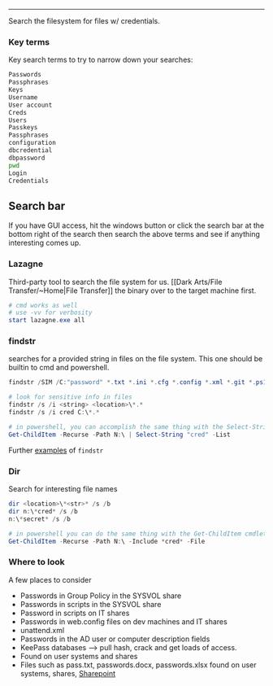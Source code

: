 -- -
Search the filesystem for files w/ credentials.
### Key terms
Key search terms to try to narrow down your searches:
```bash
Passwords
Passphrases
Keys
Username
User account
Creds
Users
Passkeys
Passphrases
configuration
dbcredential
dbpassword
pwd
Login
Credentials
```
## Search bar
If you have GUI access, hit the windows button or click the search bar at the bottom right of the search then search the above terms and see if anything interesting comes up. 
### Lazagne
Third-party tool to search the file system for us. [[Dark Arts/File Transfer/~Home|File Transfer]] the binary over to the target machine first. 
```powershell
# cmd works as well
# use -vv for verbosity
start lazagne.exe all
```
### findstr
searches for a provided string in files on the file system. This one should be builtin to cmd and powershell.
```powershell
findstr /SIM /C:"password" *.txt *.ini *.cfg *.config *.xml *.git *.ps1 *.yml

# look for sensitive info in files
findstr /s /i <string> <location>\*.*
findstr /s /i cred C:\*.*

# in powershell, you can accomplish the same thing with the Select-String cmdlet
Get-ChildItem -Recurse -Path N:\ | Select-String "cred" -List
```
Further [examples](https://learn.microsoft.com/en-us/windows-server/administration/windows-commands/findstr#examples) of `findstr`
### Dir
Search for interesting file names
```powershell
dir <location>\*<str>* /s /b 
dir n:\*cred* /s /b
n:\*secret* /s /b 

# in powershell you can do the same thing with the Get-ChildItem cmdlet
Get-ChildItem -Recurse -Path N:\ -Include *cred* -File
```
### Where to look
A few places to consider
- Passwords in Group Policy in the SYSVOL share
- Passwords in scripts in the SYSVOL share
- Password in scripts on IT shares
- Passwords in web.config files on dev machines and IT shares
- unattend.xml
- Passwords in the AD user or computer description fields
- KeePass databases --> pull hash, crack and get loads of access.
- Found on user systems and shares
- Files such as pass.txt, passwords.docx, passwords.xlsx found on user systems, shares, [Sharepoint](https://www.microsoft.com/en-us/microsoft-365/sharepoint/collaboration)